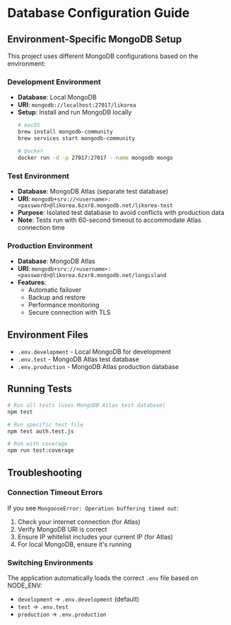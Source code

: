 # Database Configuration Guide

## Environment-Specific MongoDB Setup

This project uses different MongoDB configurations based on the environment:

### Development Environment
- **Database**: Local MongoDB
- **URI**: `mongodb://localhost:27017/likorea`
- **Setup**: Install and run MongoDB locally
  ```bash
  # macOS
  brew install mongodb-community
  brew services start mongodb-community
  
  # Docker
  docker run -d -p 27017:27017 --name mongodb mongo
  ```

### Test Environment
- **Database**: MongoDB Atlas (separate test database)
- **URI**: `mongodb+srv://<username>:<password>@likorea.6zxr8.mongodb.net/likorea-test`
- **Purpose**: Isolated test database to avoid conflicts with production data
- **Note**: Tests run with 60-second timeout to accommodate Atlas connection time

### Production Environment
- **Database**: MongoDB Atlas
- **URI**: `mongodb+srv://<username>:<password>@likorea.6zxr8.mongodb.net/longisland`
- **Features**: 
  - Automatic failover
  - Backup and restore
  - Performance monitoring
  - Secure connection with TLS

## Environment Files

- `.env.development` - Local MongoDB for development
- `.env.test` - MongoDB Atlas test database
- `.env.production` - MongoDB Atlas production database

## Running Tests

```bash
# Run all tests (uses MongoDB Atlas test database)
npm test

# Run specific test file
npm test auth.test.js

# Run with coverage
npm run test:coverage
```

## Troubleshooting

### Connection Timeout Errors
If you see `MongooseError: Operation buffering timed out`:
1. Check your internet connection (for Atlas)
2. Verify MongoDB URI is correct
3. Ensure IP whitelist includes your current IP (for Atlas)
4. For local MongoDB, ensure it's running

### Switching Environments
The application automatically loads the correct `.env` file based on NODE_ENV:
- `development` → `.env.development` (default)
- `test` → `.env.test`
- `production` → `.env.production`